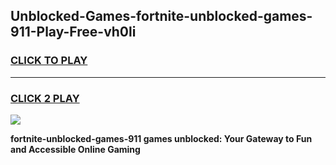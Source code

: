 
## Unblocked-Games-fortnite-unblocked-games-911-Play-Free-vh0li
<h3>
<a href="https://premium76.site?title=fortnite-unblocked-games-911&ref=15A">CLICK TO PLAY</a></h3>
<hr>

<h3>
<a href="https://premium76.site?title=fortnite-unblocked-games-911&ref=15A">CLICK 2 PLAY</a>
  
</h3>

<a href="https://premium76.site?title=fortnite-unblocked-games-911&ref=15A"><img src="https://clearcache.store/games.png"></a>


**fortnite-unblocked-games-911 games unblocked: Your Gateway to Fun and Accessible Online Gaming**
